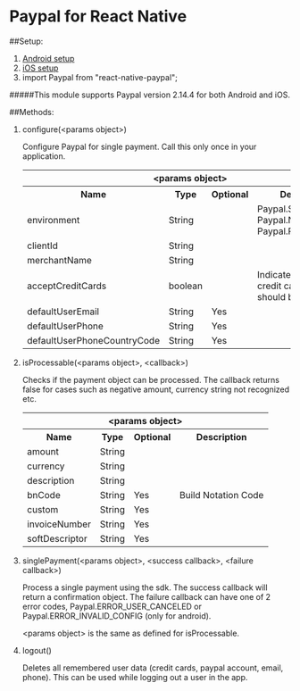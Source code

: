 # Paypal for React Native

##Setup:

1. [Android setup](/docs/android-setup.md)
2. [iOS setup](/docs/ios-setup.md)
3. import Paypal from "react-native-paypal";
 
#####This module supports Paypal version 2.14.4 for both Android and iOS.

##Methods:

1. configure(&lt;params object&gt;)

	Configure Paypal for single payment. Call this only once in your application.

	<table>
		<tr>
			<th colspan=4>&lt;params object&gt;</th>
		</tr>
		<tr>
			<th>Name</th>
			<th>Type</th>
			<th>Optional</th>
			<th>Description</th>
		</tr>
		<tr>
			<td>environment</td>
			<td>String</td>
			<td></td>
			<td>Paypal.SANDBOX, Paypal.NO_NETWORK, Paypal.PRODUCTION</td>
		</tr>
		<tr>
			<td>clientId</td>
			<td>String</td>
			<td></td>
			<td></td>
		</tr>
		<tr>
			<td>merchantName</td>
			<td>String</td>
			<td></td>
			<td></td>
		</tr>
		<tr>
			<td>acceptCreditCards</td>
			<td>boolean</td>
			<td></td>
			<td>Indicate whether credit card support should be enabled</td>
		</tr>
		<tr>
			<td>defaultUserEmail</td>
			<td>String</td>
			<td>Yes</td>
			<td></td>
		</tr>
		<tr>
			<td>defaultUserPhone</td>
			<td>String</td>
			<td>Yes</td>
			<td></td>
		</tr>
		<tr>
			<td>defaultUserPhoneCountryCode</td>
			<td>String</td>
			<td>Yes</td>
			<td></td>
		</tr>
	</table>

2. isProcessable(&lt;params object&gt;, &lt;callback&gt;)

	Checks if the payment object can be processed. The callback returns false for cases such as negative amount, currency string not recognized etc.  

	<table>
		<tr>
			<th colspan=4>&lt;params object&gt;</th>
		</tr>
		<tr>
			<th>Name</th>
			<th>Type</th>
			<th>Optional</th>
			<th>Description</th>
		</tr>
		<tr>
			<td>amount</td>
			<td>String</td>
			<td></td>
			<td></td>
		</tr>
		<tr>
			<td>currency</td>
			<td>String</td>
			<td></td>
			<td></td>
		</tr>
		<tr>
			<td>description</td>
			<td>String</td>
			<td></td>
			<td></td>
		</tr>
		<tr>
			<td>bnCode</td>
			<td>String</td>
			<td>Yes</td>
			<td>Build Notation Code</td>
		</tr>
		<tr>
			<td>custom</td>
			<td>String</td>
			<td>Yes</td>
			<td></td>
		</tr>
		<tr>
			<td>invoiceNumber</td>
			<td>String</td>
			<td>Yes</td>
			<td></td>
		</tr>
		<tr>
			<td>softDescriptor</td>
			<td>String</td>
			<td>Yes</td>
			<td></td>
		</tr>
	</table>

3. singlePayment(&lt;params object&gt;, &lt;success callback&gt;, &lt;failure callback&gt;)

	Process a single payment using the sdk. The success callback will return a confirmation object. The failure callback can have one of 2 error codes, Paypal.ERROR_USER_CANCELED or Paypal.ERROR_INVALID_CONFIG (only for android).

	&lt;params object&gt; is the same as defined for isProcessable.

4. logout()

	Deletes all remembered user data (credit cards, paypal account, email, phone). This can be used while logging out a user in the app.
